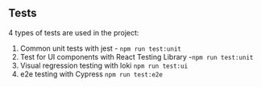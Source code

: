 ## Tests

4 types of tests are used in the project:
1) Common unit tests with jest - `npm run test:unit`
2) Test for UI components with React Testing Library -`npm run test:unit`
3) Visual regression testing with loki `npm run test:ui`
4) e2e testing with Cypress `npm run test:e2e`
